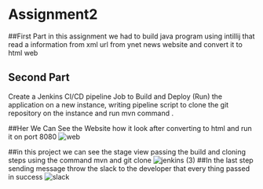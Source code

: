 # Assignment2

##First Part
in this assignment we had to build java program using intillij that read a information from xml url from ynet news website and convert it to html web 

## Second Part
Create a Jenkins CI/CD pipeline Job to Build and Deploy (Run) the application on a new
instance, writing pipeline script to clone the git repository on the instance and run mvn command .

##Her We Can See the Website how it look after converting to html and run it on port 8080
![web](https://user-images.githubusercontent.com/57920502/202321805-fbcac804-12d1-40e0-a98e-4d9d82c0d613.png)

##in this project we can see the stage view passing the build and cloning steps
using the command mvn and git clone
![jenkins (3)](https://user-images.githubusercontent.com/57920502/202321788-9798ab96-f7b5-4000-8af7-4248822cb4bc.png)
##In the last step sending message throw the  slack to the developer that every thing passed in success
![slack](https://user-images.githubusercontent.com/57920502/202321794-5c674579-73c3-4794-bc06-4d38d02a02e9.png)






